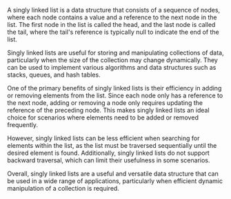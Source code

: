A singly linked list is a data structure that consists of a sequence of nodes, where each node contains a value and a reference to the next node in the list. The first node in the list is called the head, and the last node is called the tail, where the tail's reference is typically null to indicate the end of the list.

Singly linked lists are useful for storing and manipulating collections of data, particularly when the size of the collection may change dynamically. They can be used to implement various algorithms and data structures such as stacks, queues, and hash tables.

One of the primary benefits of singly linked lists is their efficiency in adding or removing elements from the list. Since each node only has a reference to the next node, adding or removing a node only requires updating the reference of the preceding node. This makes singly linked lists an ideal choice for scenarios where elements need to be added or removed frequently.

However, singly linked lists can be less efficient when searching for elements within the list, as the list must be traversed sequentially until the desired element is found. Additionally, singly linked lists do not support backward traversal, which can limit their usefulness in some scenarios.

Overall, singly linked lists are a useful and versatile data structure that can be used in a wide range of applications, particularly when efficient dynamic manipulation of a collection is required.
